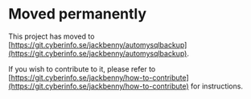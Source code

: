 # Moved permanently

This project has moved to [https://git.cyberinfo.se/jackbenny/automysqlbackup](https://git.cyberinfo.se/jackbenny/automysqlbackup).

If you wish to contribute to it, please refer to [https://git.cyberinfo.se/jackbenny/how-to-contribute](https://git.cyberinfo.se/jackbenny/how-to-contribute) for instructions.
